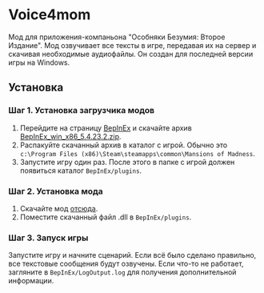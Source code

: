 # Voice4mom

Мод для приложения-компаньона "Особняки Безумия: Второе Издание". Мод озвучивает все тексты в игре, передавая их на сервер и скачивая необходимые аудиофайлы. Он создан для последней версии игры на Windows.

## Установка

### Шаг 1. Установка загрузчика модов

1. Перейдите на страницу [BepInEx](https://github.com/BepInEx/BepInEx/releases/tag/v5.4.23.2) и скачайте архив [BepInEx_win_x86_5.4.23.2.zip](https://github.com/BepInEx/BepInEx/releases/download/v5.4.23.2/BepInEx_win_x86_5.4.23.2.zip).
2. Распакуйте скачанный архив в каталог с игрой. Обычно это `c:\Program Files (x86)\Steam\steamapps\common\Mansions of Madness`.
3. Запустите игру один раз. После этого в папке с игрой должен появиться каталог `BepInEx/plugins`.

### Шаг 2. Установка мода

1. Скачайте мод [отсюда](https://github.com/gwisp2/voice4mom-doc/releases).
2. Поместите скачанный файл .dll в `BepInEx/plugins`.

### Шаг 3. Запуск игры

Запустите игру и начните сценарий. Если всё было сделано правильно, все текстовые сообщения будут озвучены. Если что-то не работает, загляните в `BepInEx/LogOutput.log` для получения дополнительной информации.
